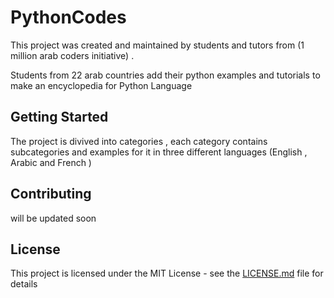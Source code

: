 # PythonCodes

This project was created and maintained by students and tutors from (1 million arab coders initiative) .

Students from 22 arab countries add their python examples and tutorials to make an encyclopedia for Python Language 

## Getting Started

The project is divived into categories , each category contains subcategories and examples for it in three different languages (English , Arabic and French )



## Contributing

will be updated soon 





## License

This project is licensed under the MIT License - see the [LICENSE.md](LICENSE.md) file for details


